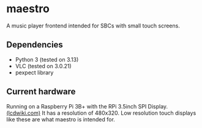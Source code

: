 # maestro
A music player frontend intended for SBCs with small touch screens.

## Dependencies
* Python 3 (tested on 3.13)
* VLC (tested on 3.0.21)
* pexpect library

## Current hardware
Running on a Raspberry Pi 3B+ with the RPi 3.5inch SPI Display. [(lcdwiki.com)](http://www.lcdwiki.com/3.5inch_RPi_Display)
It has a resolution of 480x320. Low resolution touch displays like these are what maestro is intended for.
